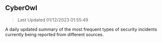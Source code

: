 ## CyberOwl 
> Last Updated 01/12/2023 01:55:49 


A daily updated summary of the most frequent types of security incidents currently being reported from different sources.

